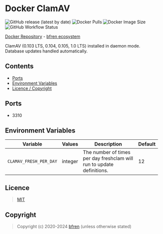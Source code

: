 # Docker ClamAV

![GitHub release (latest by date)](https://img.shields.io/github/v/release/bfren/docker-clamav) ![Docker Pulls](https://img.shields.io/endpoint?url=https%3A%2F%2Fbfren.dev%2Fdocker%2Fpulls%2Fclamav) ![Docker Image Size](https://img.shields.io/endpoint?url=https%3A%2F%2Fbfren.dev%2Fdocker%2Fsize%2Fclamav) ![GitHub Workflow Status](https://img.shields.io/github/actions/workflow/status/bfren/docker-clamav/dev.yml?branch=main)

[Docker Repository](https://hub.docker.com/r/bfren/clamav) - [bfren ecosystem](https://github.com/bfren/docker)

ClamAV (0.103 LTS, 0.104, 0.105, 1.0 LTS) installed in daemon mode. Database updates handled automatically.

## Contents

* [Ports](#ports)
* [Environment Variables](#environment-variables)
* [Licence / Copyright](#licence)

## Ports

* 3310

## Environment Variables

| Variable               | Values  | Description                                                           | Default |
| ---------------------- | ------- | --------------------------------------------------------------------- | ------- |
| `CLAMAV_FRESH_PER_DAY` | integer | The number of times per day freshclam will run to update definitions. | 12      |

## Licence

> [MIT](https://mit.bfren.dev/2020)

## Copyright

> Copyright (c) 2020-2024 [bfren](https://bfren.dev) (unless otherwise stated)
